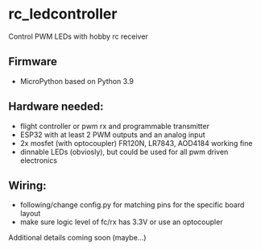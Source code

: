 # rc_ledcontroller

Control PWM LEDs with hobby rc receiver

## Firmware
- MicroPython based on Python 3.9
  
## Hardware needed:
- flight controller or pwm rx and programmable transmitter
- ESP32 with at least 2 PWM outputs and an analog input
- 2x mosfet (with optocoupler) FR120N, LR7843, AOD4184 working fine
- dinnable LEDs (obviosly), but could be used for all pwm driven electronics

## Wiring:
- following/change config.py for matching pins for the specific board layout
- make sure logic level of fc/rx has 3.3V or use an optocoupler

Additional details coming soon (maybe...)

